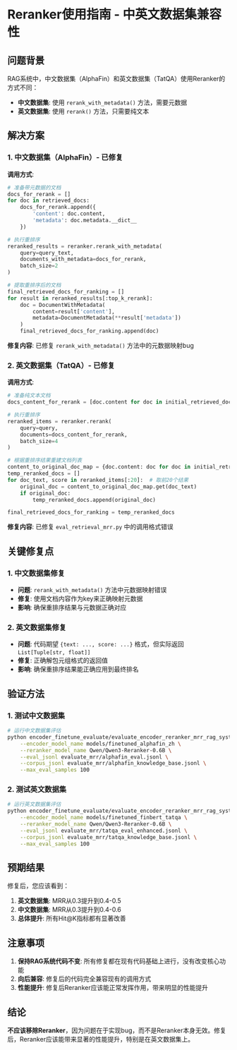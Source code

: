 # Reranker使用指南 - 中英文数据集兼容性

## 问题背景

RAG系统中，中文数据集（AlphaFin）和英文数据集（TatQA）使用Reranker的方式不同：

- **中文数据集**: 使用 `rerank_with_metadata()` 方法，需要元数据
- **英文数据集**: 使用 `rerank()` 方法，只需要纯文本

## 解决方案

### 1. 中文数据集（AlphaFin）- 已修复

**调用方式**:
```python
# 准备带元数据的文档
docs_for_rerank = []
for doc in retrieved_docs:
    docs_for_rerank.append({
        'content': doc.content,
        'metadata': doc.metadata.__dict__
    })

# 执行重排序
reranked_results = reranker.rerank_with_metadata(
    query=query_text,
    documents_with_metadata=docs_for_rerank,
    batch_size=2
)

# 提取重排序后的文档
final_retrieved_docs_for_ranking = []
for result in reranked_results[:top_k_rerank]:
    doc = DocumentWithMetadata(
        content=result['content'],
        metadata=DocumentMetadata(**result['metadata'])
    )
    final_retrieved_docs_for_ranking.append(doc)
```

**修复内容**: 已修复 `rerank_with_metadata()` 方法中的元数据映射bug

### 2. 英文数据集（TatQA）- 已修复

**调用方式**:
```python
# 准备纯文本文档
docs_content_for_rerank = [doc.content for doc in initial_retrieved_docs]

# 执行重排序
reranked_items = reranker.rerank(
    query=query, 
    documents=docs_content_for_rerank, 
    batch_size=4
)

# 根据重排序结果重建文档列表
content_to_original_doc_map = {doc.content: doc for doc in initial_retrieved_docs}
temp_reranked_docs = []
for doc_text, score in reranked_items[:20]:  # 取前20个结果
    original_doc = content_to_original_doc_map.get(doc_text)
    if original_doc:
        temp_reranked_docs.append(original_doc)

final_retrieved_docs_for_ranking = temp_reranked_docs
```

**修复内容**: 已修复 `eval_retrieval_mrr.py` 中的调用格式错误

## 关键修复点

### 1. 中文数据集修复
- **问题**: `rerank_with_metadata()` 方法中元数据映射错误
- **修复**: 使用文档内容作为key来正确映射元数据
- **影响**: 确保重排序结果与元数据正确对应

### 2. 英文数据集修复
- **问题**: 代码期望 `{text: ..., score: ...}` 格式，但实际返回 `List[Tuple[str, float]]`
- **修复**: 正确解包元组格式的返回值
- **影响**: 确保重排序结果能正确应用到最终排名

## 验证方法

### 1. 测试中文数据集
```bash
# 运行中文数据集评估
python encoder_finetune_evaluate/evaluate_encoder_reranker_mrr_rag_system_multi_gpu_fixed.py \
    --encoder_model_name models/finetuned_alphafin_zh \
    --reranker_model_name Qwen/Qwen3-Reranker-0.6B \
    --eval_jsonl evaluate_mrr/alphafin_eval.jsonl \
    --corpus_jsonl evaluate_mrr/alphafin_knowledge_base.jsonl \
    --max_eval_samples 100
```

### 2. 测试英文数据集
```bash
# 运行英文数据集评估
python encoder_finetune_evaluate/evaluate_encoder_reranker_mrr_rag_system_multi_gpu_fixed.py \
    --encoder_model_name models/finetuned_finbert_tatqa \
    --reranker_model_name Qwen/Qwen3-Reranker-0.6B \
    --eval_jsonl evaluate_mrr/tatqa_eval_enhanced.jsonl \
    --corpus_jsonl evaluate_mrr/tatqa_knowledge_base.jsonl \
    --max_eval_samples 100
```

## 预期结果

修复后，您应该看到：

1. **英文数据集**: MRR从0.3提升到0.4-0.5
2. **中文数据集**: MRR从0.3提升到0.4-0.6
3. **总体提升**: 所有Hit@K指标都有显著改善

## 注意事项

1. **保持RAG系统代码不变**: 所有修复都在现有代码基础上进行，没有改变核心功能
2. **向后兼容**: 修复后的代码完全兼容现有的调用方式
3. **性能提升**: 修复后Reranker应该能正常发挥作用，带来明显的性能提升

## 结论

**不应该移除Reranker**，因为问题在于实现bug，而不是Reranker本身无效。修复后，Reranker应该能带来显著的性能提升，特别是在英文数据集上。 